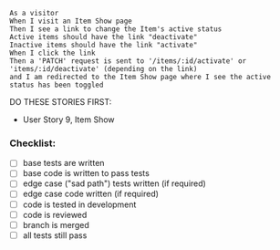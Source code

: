 ```
As a visitor
When I visit an Item Show page
Then I see a link to change the Item's active status
Active items should have the link "deactivate"
Inactive items should have the link "activate"
When I click the link
Then a 'PATCH' request is sent to '/items/:id/activate' or 'items/:id/deactivate' (depending on the link)
and I am redirected to the Item Show page where I see the active status has been toggled
```

DO THESE STORIES FIRST:
- User Story 9, Item Show

### Checklist:

- [ ] base tests are written
- [ ] base code is written to pass tests
- [ ] edge case ("sad path") tests written (if required)
- [ ] edge case code written (if required)
- [ ] code is tested in development
- [ ] code is reviewed
- [ ] branch is merged
- [ ] all tests still pass

